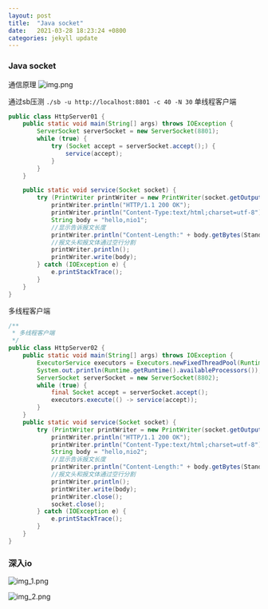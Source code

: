 ```yaml
---
layout: post
title:  "Java socket"
date:   2021-03-28 18:23:24 +0800
categories: jekyll update
---
```


### Java socket
通信原理
![img.png][socket1]

通过sb压测 `./sb -u http://localhost:8801 -c 40 -N 30`
单线程客户端
```java
public class HttpServer01 {
    public static void main(String[] args) throws IOException {
        ServerSocket serverSocket = new ServerSocket(8801);
        while (true) {
            try (Socket accept = serverSocket.accept();) {
                service(accept);
            }
        }
    }

    public static void service(Socket socket) {
        try (PrintWriter printWriter = new PrintWriter(socket.getOutputStream());) {
            printWriter.println("HTTP/1.1 200 OK");
            printWriter.println("Content-Type:text/html;charset=utf-8");
            String body = "hello,nio1";
            //显示告诉报文长度
            printWriter.println("Content-Length:" + body.getBytes(StandardCharsets.UTF_8).length);
            //报文头和报文体通过空行分割
            printWriter.println();
            printWriter.write(body);
        } catch (IOException e) {
            e.printStackTrace();
        }
    }
}
```

多线程客户端
```java
/**
 * 多线程客户端
 */
public class HttpServer02 {
    public static void main(String[] args) throws IOException {
        ExecutorService executors = Executors.newFixedThreadPool(Runtime.getRuntime().availableProcessors() + 2);
        System.out.println(Runtime.getRuntime().availableProcessors());
        ServerSocket serverSocket = new ServerSocket(8802);
        while (true) {
            final Socket accept = serverSocket.accept();
            executors.execute(() -> service(accept));
        }
    }
    public static void service(Socket socket) {
        try (PrintWriter printWriter = new PrintWriter(socket.getOutputStream());) {
            printWriter.println("HTTP/1.1 200 OK");
            printWriter.println("Content-Type:text/html;charset=utf-8");
            String body = "hello,nio2";
            //显示告诉报文长度
            printWriter.println("Content-Length:" + body.getBytes(StandardCharsets.UTF_8).length);
            //报文头和报文体通过空行分割
            printWriter.println();
            printWriter.write(body);
            printWriter.close();
            socket.close();
        } catch (IOException e) {
            e.printStackTrace();
        }
    }
}
```
### 深入io

![img_1.png][socket2]

![img_2.png][socket3]








 
[socket1]: {{site.baseurl}}/assets/images/socket/socket1.png
[socket2]: {{site.baseurl}}/assets/images/socket/socket2.png
[socket3]: {{site.baseurl}}/assets/images/socket/socket3.png
[socket1]: {{site.baseurl}}/assets/images/socket/socket1.png
[socket1]: {{site.baseurl}}/assets/images/socket/socket1.png
